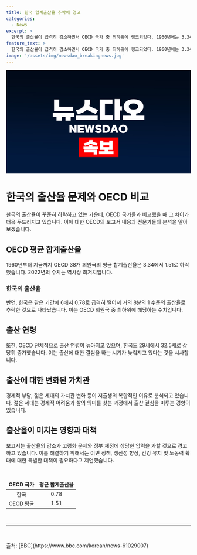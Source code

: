 ```yaml
---
title: 한국 합계출산율 추락에 경고
categories:
  - News
excerpt: >
  한국의 출산율이 급격히 감소하면서 OECD 국가 중 최하위에 랭크되었다. 1960년에는 3.34명이었던 OECD 평균 출산율이 2022년에는 1.51명으로 절반 이하로 떨어졌다. 한국의 경우 6명에서 0.78명으로 급격한 감소를 보였는데, 이는 거의 8분의 1 수준이다. 출산 연령도 높아지고 무자녀 비율도 상승하며, 경제적 부담과 가치관 변화 등이 원인으로 분석되고 있다. 전문가들은 이에 따른 경제적, 사회적 압력이 커질 것을 우려하고 대책 마련이 시급하다고 경고하고 있다. (문자 수: 247)
feature_text: >
  한국의 출산율이 급격히 감소하면서 OECD 국가 중 최하위에 랭크되었다. 1960년에는 3.34명이었던 OECD 평균 출산율이 2022년에는 1.51명으로 절반 이하로 떨어졌다. 한국의 경우 6명에서 0.78명으로 급격한 감소를 보였는데, 이는 거의 8분의 1 수준이다. 출산 연령도 높아지고 무자녀 비율도 상승하며, 경제적 부담과 가치관 변화 등이 원인으로 분석되고 있다. 전문가들은 이에 따른 경제적, 사회적 압력이 커질 것을 우려하고 대책 마련이 시급하다고 경고하고 있다. (문자 수: 247)
image: '/assets/img/newsdao_breakingnews.jpg'
---
```


<p><img src="/assets/img/newsdao_breakingnews.jpg" alt="koreaapp 속보" /></p>

<h1 data-ke-size="size26">한국의 출산율 문제와 OECD 비교</h1>

<p data-ke-size="size16">한국의 출산율이 꾸준히 하락하고 있는 가운데, OECD 국가들과 비교했을 때 그 차이가 더욱 두드러지고 있습니다. 이에 대한 OECD의 보고서 내용과 전문가들의 분석을 알아보겠습니다.</p>

<h2 data-ke-size="size24">OECD 평균 합계출산율</h2>

<p data-ke-size="size16">1960년부터 지금까지 OECD 38개 회원국의 평균 합계출산율은 3.34에서 1.51로 하락했습니다. 2022년의 수치는 역사상 최저치입니다.</p>

<h3 data-ke-size="size22">한국의 출산율</h3>

<p data-ke-size="size16">반면, 한국은 같은 기간에 6에서 0.78로 급격히 떨어져 거의 8분의 1 수준의 출산율로 추락한 것으로 나타났습니다. 이는 OECD 회원국 중 최하위에 해당하는 수치입니다.</p>

<h2 data-ke-size="size24">출산 연령</h2>

<p data-ke-size="size16">또한, OECD 전체적으로 출산 연령이 높아지고 있으며, 한국도 29세에서 32.5세로 상당히 증가했습니다. 이는 출산에 대한 결심을 하는 시기가 늦춰지고 있다는 것을 시사합니다.</p>

<h2 data-ke-size="size24">출산에 대한 변화된 가치관</h2>

<p data-ke-size="size16">경제적 부담, 젊은 세대의 가치관 변화 등이 저출생의 복합적인 이유로 분석되고 있습니다. 젊은 세대는 경제적 어려움과 삶의 의미를 찾는 과정에서 출산 결심을 미루는 경향이 있습니다.</p>

<h2 data-ke-size="size24">출산율이 미치는 영향과 대책</h2>

<p data-ke-size="size16">보고서는 출산율의 감소가 고령화 문제와 정부 재정에 상당한 압력을 가할 것으로 경고하고 있습니다. 이를 해결하기 위해서는 이민 정책, 생산성 향상, 건강 유지 및 노동력 확대에 대한 특별한 대책이 필요하다고 제언했습니다.</p>

<p data-ke-size="size16">&nbsp;</p>

<table>
    <thead>
        <tr>
            <td style="text-align: center; height: 17px;"><b>OECD 국가</b></td>
            <td style="text-align: center; height: 17px;"><b>평균 합계출산율</b></td>
        </tr>
    </thead>
    <tbody>
        <tr>
            <td style="text-align:  center; height: 17px;">한국</td>
            <td style="text-align:  center; height: 17px;">0.78</td>
        </tr>
        <tr>
            <td style="text-align:  center; height: 17px;">OECD 평균</td>
            <td style="text-align:  center; height: 17px;">1.51</td>
        </tr>
    </tbody>
</table>

<p data-ke-size="size16">&nbsp;</p>

<hr>

<p data-ke-size="size16">&nbsp;</p>

<p data-ke-size="size16">출처: [BBC](https://www.bbc.com/korean/news-61029007)</p>

